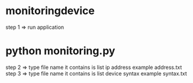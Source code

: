 # monitoringdevice
step 1 => run application
# python monitoring.py
step 2 => type file name it contains is list ip address example address.txt
step 3 => type file name it contains is list device syntax example syntax.txt

